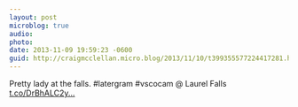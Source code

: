```yaml
---
layout: post
microblog: true
audio: 
photo: 
date: 2013-11-09 19:59:23 -0600
guid: http://craigmcclellan.micro.blog/2013/11/10/t399355577224417281.html
---
```

Pretty lady at the falls. #latergram #vscocam @ Laurel Falls [t.co/DrBhALC2y...](http://t.co/DrBhALC2y3)
